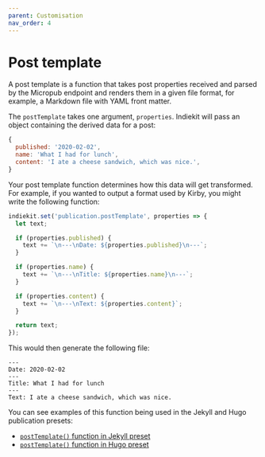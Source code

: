 ```yaml
---
parent: Customisation
nav_order: 4
---
```


# Post template

A post template is a function that takes post properties received and parsed by the Micropub endpoint and renders them in a given file format, for example, a Markdown file with YAML front matter.

The `postTemplate` takes one argument, `properties`. Indiekit will pass an object containing the derived data for a post:

```js
{
  published: '2020-02-02',
  name: 'What I had for lunch',
  content: 'I ate a cheese sandwich, which was nice.',
}
```

Your post template function determines how this data will get transformed. For example, if you wanted to output a format used by Kirby, you might write the following function:

```js
indiekit.set('publication.postTemplate', properties => {
  let text;

  if (properties.published) {
    text += `\n---\nDate: ${properties.published}\n---`;
  }

  if (properties.name) {
    text += `\n---\nTitle: ${properties.name}\n---`;
  }

  if (properties.content) {
    text += `\n---\nText: ${properties.content}`;
  }

  return text;
});
```

This would then generate the following file:

```text
---
Date: 2020-02-02
---
Title: What I had for lunch
---
Text: I ate a cheese sandwich, which was nice.
```

You can see examples of this function being used in the Jekyll and Hugo publication presets:

* [`postTemplate()` function in Jekyll preset](https://github.com/getindiekit/indiekit/blob/main/packages/preset-jekyll/index.js#L120)
* [`postTemplate()` function in Hugo preset](https://github.com/getindiekit/indiekit/blob/main/packages/preset-hugo/index.js#L152)
